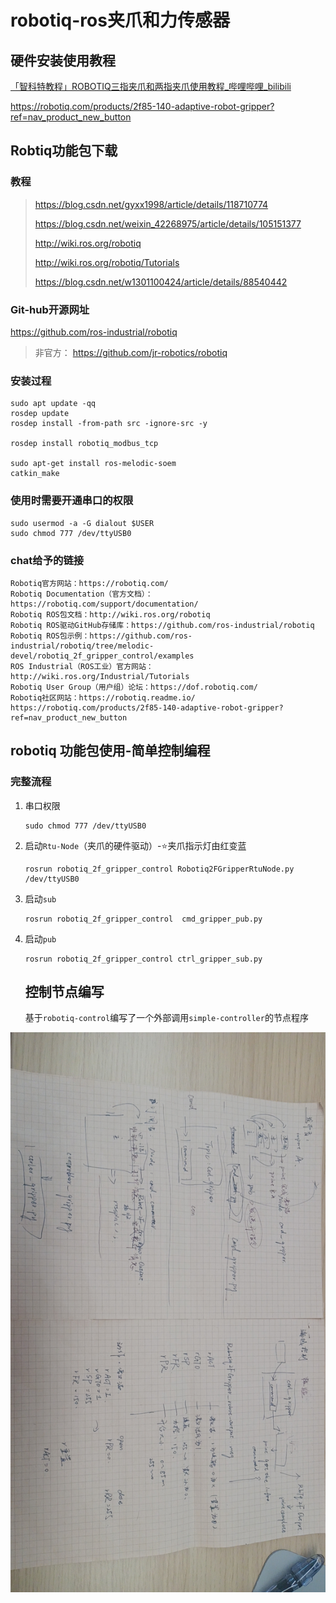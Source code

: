 # robotiq-ros夹爪和力传感器
## 硬件安装使用教程

[「智科特教程」ROBOTIQ三指夹爪和两指夹爪使用教程_哔哩哔哩_bilibili](https://www.bilibili.com/video/BV1Yz411v7x1?spm_id_from=333.1007.top_right_bar_window_custom_collection.content.click)

https://robotiq.com/products/2f85-140-adaptive-robot-gripper?ref=nav_product_new_button

## Robtiq功能包下载

### 教程

> https://blog.csdn.net/gyxx1998/article/details/118710774
>
> https://blog.csdn.net/weixin_42268975/article/details/105151377
>
> http://wiki.ros.org/robotiq
>
> http://wiki.ros.org/robotiq/Tutorials
>
> https://blog.csdn.net/w1301100424/article/details/88540442

### Git-hub开源网址

https://github.com/ros-industrial/robotiq
>非官方：
https://github.com/jr-robotics/robotiq

### 安装过程
```shell
sudo apt update -qq
rosdep update
rosdep install -from-path src -ignore-src -y

rosdep install robotiq_modbus_tcp

sudo apt-get install ros-melodic-soem
catkin_make
```

### 使用时需要开通串口的权限
```shell
sudo usermod -a -G dialout $USER
sudo chmod 777 /dev/ttyUSB0
```

### chat给予的链接

```
Robotiq官方网站：https://robotiq.com/
Robotiq Documentation（官方文档）：https://robotiq.com/support/documentation/
Robotiq ROS包文档：http://wiki.ros.org/robotiq
Robotiq ROS驱动GitHub存储库：https://github.com/ros-industrial/robotiq
Robotiq ROS包示例：https://github.com/ros-industrial/robotiq/tree/melodic-devel/robotiq_2f_gripper_control/examples
ROS Industrial（ROS工业）官方网站：http://wiki.ros.org/Industrial/Tutorials
Robotiq User Group（用户组）论坛：https://dof.robotiq.com/
Robotiq社区网站：https://robotiq.readme.io/
https://robotiq.com/products/2f85-140-adaptive-robot-gripper?ref=nav_product_new_button
```

## robotiq 功能包使用-简单控制编程

### 完整流程

1. 串口权限

   ```shell
   sudo chmod 777 /dev/ttyUSB0
   ```

   

2. 启动`Rtu-Node`（夹爪的硬件驱动）-:star:夹爪指示灯由红变蓝

   ```shell
   rosrun robotiq_2f_gripper_control Robotiq2FGripperRtuNode.py /dev/ttyUSB0
   ```

3. 启动`sub`

   ```shell
   rosrun robotiq_2f_gripper_control  cmd_gripper_pub.py
   ```

4. 启动`pub`

   ```shell
   rosrun robotiq_2f_gripper_control ctrl_gripper_sub.py
   ```

   ## 控制节点编写

   基于`robotiq-control`编写了一个外部调用`simple-controller`的节点程序

![robotiq-节点通讯相关程序及参数图片](../../../assets/43_robotiq-节点通讯相关程序及参数图片.png) 


